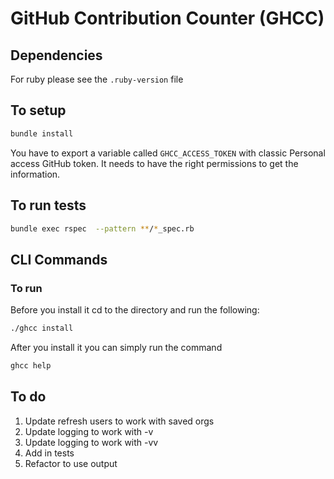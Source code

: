 # GitHub Contribution Counter (GHCC)
## Dependencies
For ruby please see the `.ruby-version` file
## To setup
```bash
bundle install
```
You have to export a variable called `GHCC_ACCESS_TOKEN` with classic Personal access GitHub token.
It needs to have the right permissions to get the information.

## To run tests
```bash
bundle exec rspec  --pattern **/*_spec.rb 
```

## CLI Commands
### To run
Before you install it cd to the directory and run the following: 
```bash
./ghcc install
```
After you install it you can simply run the command
```bash
ghcc help
```

## To do
1. Update refresh users to work with saved orgs
2. Update logging to work with -v
3. Update logging to work with -vv
4. Add in tests
5. Refactor to use output